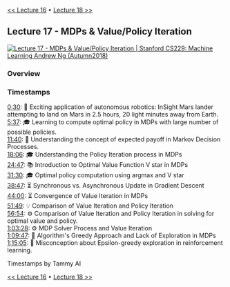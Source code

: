 [<< Lecture 16](lecture_16.md) • [Lecture 18 >>](lecture_18.md)
## Lecture 17 - MDPs & Value/Policy Iteration

[![Lecture 17 - MDPs & Value/Policy Iteration | Stanford CS229: Machine Learning Andrew Ng (Autumn2018)](https://markdown-videos-api.jorgenkh.no/url?url=https%3A%2F%2Fwww.youtube.com%2Fwatch%3Fv%3Dd5gaWTo6kDM%26list%3DPLoROMvodv4rMiGQp3WXShtMGgzqpfVfbU%26index%3D17)](https://www.youtube.com/watch?v=d5gaWTo6kDM&list=PLoROMvodv4rMiGQp3WXShtMGgzqpfVfbU&index=17)

### Overview

### Timestamps
  
[0:30](https://youtu.be/d5gaWTo6kDM?si=Mg8bywFAcgt5Fj7y&t=30): 🤖 Exciting application of autonomous robotics: InSight Mars lander attempting to land on Mars in 2.5 hours, 20 light minutes away from Earth.  
[5:37](https://youtu.be/d5gaWTo6kDM?si=Mg8bywFAcgt5Fj7y&t=337): 🎓 Learning to compute optimal policy in MDPs with large number of possible policies.  
[11:40](https://youtu.be/d5gaWTo6kDM?si=Mg8bywFAcgt5Fj7y&t=700): 🤖 Understanding the concept of expected payoff in Markov Decision Processes.  
[18:06](https://youtu.be/d5gaWTo6kDM?si=Mg8bywFAcgt5Fj7y&t=1086): 🎓 Understanding the Policy Iteration process in MDPs  
[24:47](https://youtu.be/d5gaWTo6kDM?si=Mg8bywFAcgt5Fj7y&t=1487): 📚 Introduction to Optimal Value Function V star in MDPs  
[31:30](https://youtu.be/d5gaWTo6kDM?si=Mg8bywFAcgt5Fj7y&t=1890): 🎓 Optimal policy computation using argmax and V star  
[38:47](https://youtu.be/d5gaWTo6kDM?si=Mg8bywFAcgt5Fj7y&t=2327): ⏳ Synchronous vs. Asynchronous Update in Gradient Descent  
[44:00](https://youtu.be/d5gaWTo6kDM?si=Mg8bywFAcgt5Fj7y&t=2640): ⏳ Convergence of Value Iteration in MDPs  
[51:49](https://youtu.be/d5gaWTo6kDM?si=Mg8bywFAcgt5Fj7y&t=3109): 💡 Comparison of Value Iteration and Policy Iteration  
[56:54](https://youtu.be/d5gaWTo6kDM?si=Mg8bywFAcgt5Fj7y&t=3414): ⚙️ Comparison of Value Iteration and Policy Iteration in solving for optimal value and policy.  
[1:03:28](https://youtu.be/d5gaWTo6kDM?si=Mg8bywFAcgt5Fj7y&t=3808): ⚙️ MDP Solver Process and Value Iteration  
[1:09:47](https://youtu.be/d5gaWTo6kDM?si=Mg8bywFAcgt5Fj7y&t=4187): 🤖 Algorithm's Greedy Approach and Lack of Exploration in MDPs  
[1:15:05](https://youtu.be/d5gaWTo6kDM?si=Mg8bywFAcgt5Fj7y&t=4505): 🤔 Misconception about Epsilon-greedy exploration in reinforcement learning.

Timestamps by Tammy AI

[<< Lecture 16](lecture_16.md) • [Lecture 18 >>](lecture_18.md)